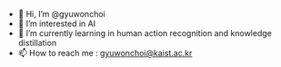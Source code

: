 - 👋 Hi, I’m @gyuwonchoi
- 👀 I’m interested in AI
- 🌱 I’m currently learning in human action recognition and knowledge distillation 
- 📫 How to reach me : gyuwonchoi@kaist.ac.kr

<!---
gyuwonchoi/gyuwonchoi is a ✨ special ✨ repository because its `README.md` (this file) appears on your GitHub profile.
You can click the Preview link to take a look at your changes.
--->
